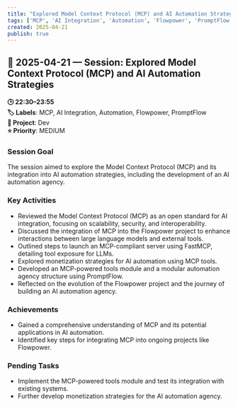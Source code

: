 ```yaml
---
title: "Explored Model Context Protocol (MCP) and AI Automation Strategies"
tags: ['MCP', 'AI Integration', 'Automation', 'Flowpower', 'PromptFlow']
created: 2025-04-21
publish: true
---
```


## 📅 2025-04-21 — Session: Explored Model Context Protocol (MCP) and AI Automation Strategies

**🕒 22:30–23:55**  
**🏷️ Labels**: MCP, AI Integration, Automation, Flowpower, PromptFlow  
**📂 Project**: Dev  
**⭐ Priority**: MEDIUM  


### Session Goal
The session aimed to explore the Model Context Protocol (MCP) and its integration into AI automation strategies, including the development of an AI automation agency.

### Key Activities
- Reviewed the Model Context Protocol (MCP) as an open standard for AI integration, focusing on scalability, security, and interoperability.
- Discussed the integration of MCP into the Flowpower project to enhance interactions between large language models and external tools.
- Outlined steps to launch an MCP-compliant server using FastMCP, detailing tool exposure for LLMs.
- Explored monetization strategies for AI automation using MCP tools.
- Developed an MCP-powered tools module and a modular automation agency structure using PromptFlow.
- Reflected on the evolution of the Flowpower project and the journey of building an AI automation agency.

### Achievements
- Gained a comprehensive understanding of MCP and its potential applications in AI automation.
- Identified key steps for integrating MCP into ongoing projects like Flowpower.

### Pending Tasks
- Implement the MCP-powered tools module and test its integration with existing systems.
- Further develop monetization strategies for the AI automation agency.
